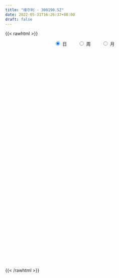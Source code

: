 ```yaml
---
title: "维尔利 - 300190.SZ"
date: 2022-05-31T16:26:37+08:00
draft: false
---
```

{{< rawhtml >}}
    <div style="text-align: center">
        <label style="padding: 1rem;"><input style="margin-right: .5rem" type="radio" name="period" value="D" checked onclick="period_change(this)">日</label>
        <label style="padding: 1rem;"><input style="margin-right: .5rem" type="radio" name="period" value="W" onclick="period_change(this)">周</label>
        <label style="padding: 1rem;"><input style="margin-right: .5rem" type="radio" name="period" value="M" onclick="period_change(this)">月</label>
    </div>
    <div id="chart" style="height: 700px;"></div> 
    <script type="text/javascript">
        const D_v = [126176.9,99986.22,99525.71,115006.6,110168.37,98571.81,106488.0,83808.56,72631.15,74456.12,73145.89,104477.8,76939.3,57535.2,135687.57,89203.37,123540.2,79297.71,69036.21,55350.0,53730.24,52316.14,128577.4,130022.1,109659.0,85345.25,56772.49,81451.55,54186.0,49624.0,46951.93,29779.85,42364.4,38073.0,322370.14,221280.9,135151.44,191296.87,220981.33,121534.0,117772.95,99570.93,86826.8,89003.55,92158.6,110261.6,81399.06,59446.68,118866.92,81595.2,95786.54,111735.29,132058.07,110412.44,87916.6,69976.88,53122.6,77148.45,82439.11,71831.48,59110.4,82824.24,95605.32,66470.2,58222.0,65625.4,128711.84,85237.35,117759.42,162113.2,77464.44,80490.2,340354.37,208474.51,128300.58,221628.75,169857.1,157243.54,126387.6,146684.84,177467.76,236125.53,166480.0,83334.92,103865.6,71797.23,128843.2,324271.39,193915.16,146375.22,215274.48,162664.97,123809.08,124974.84,162104.0,145942.38,57460.64,44503.6,55277.6,26152.86,42752.02,30802.6,33536.6,40672.97,25560.04,33944.8,49389.8,144645.51,45704.76,35454.11,60572.91,57498.19,37980.11,42147.0,109883.59,71493.39,44831.0,75261.68,65117.0,247689.3,96978.96,70456.07,71780.59,79236.77,68889.68,40673.93,50263.7,54737.99,116483.5,64569.6,52577.27,80641.96,60161.01,50701.8,76055.71,52902.05,49007.8,42192.11,33477.6,43703.8,56453.6,65299.93,105051.08,119088.79,79118.8,68881.4,60308.65,57832.33,74681.03,42888.75,41076.8,63453.62,50290.04,52531.07,96094.4,75340.31,83160.56,74193.0,56711.8,77278.4,54181.0,53043.12,76116.8,44331.18,47643.6,40845.6,57098.8,42047.6,32097.6,85544.04,33926.87,30654.8,34989.4,33951.38,47355.6,43746.2,44024.28,44184.0,30478.34,34200.38,30123.11,129269.18,85440.0,58102.94,50202.51,43216.69,71545.09,38991.31,44009.4,34404.0,30503.25,35051.0,50662.0,49875.84,58232.24,71319.33,43892.6,42541.2,40129.0,75676.46,42935.96,50661.07,40184.8,55356.2,32276.07,29237.89,24891.8,25470.77,25790.72,24911.77,27851.4,41359.0,29795.89,41168.0,30125.0,25493.53,35301.6,28718.6,26371.16,21044.0,31099.95,27502.04,27308.0,29795.8,37840.0,28033.2,43930.05,47378.82,42474.4,42257.96,44944.91,37688.35,30409.44,45577.8,38583.78,42853.6,35215.75,28090.6,22068.07,164038.26,101907.76,121560.41,91195.8,95608.8,87602.0,59771.6,54701.6,49444.8,60977.8,48343.39]
const D_histogram = [0.0,-0.0025590883,-0.0008322078,-0.0060802438,-0.0071147571,-0.004161516,-0.0090649827,-0.0109570533,-0.0063702437,-0.0056066464,-0.003437555,-0.0004933996,-0.0035984283,-0.009047643,-0.0016199837,-0.0018232665,0.0027779857,-0.0007059124,-0.0071586556,-0.0132031039,-0.0167301584,-0.0178181573,-0.0070689312,-0.0022112753,0.0038094653,0.0044913154,0.0030572253,-0.0072930055,-0.0118234992,-0.0207381466,-0.0293334032,-0.030829271,-0.0251739909,-0.017828299,0.0023578275,0.0218704059,0.0284009092,0.0410654908,0.0434155896,0.0365259149,0.0311427903,0.0167043276,0.0030525596,-0.0030156661,-0.0052820481,-0.0158836645,-0.0279268048,-0.0414548456,-0.0646825965,-0.0734795769,-0.0706884729,-0.0567903232,-0.0358914432,-0.0218292172,-0.0197594284,-0.0176116133,-0.0103819313,-0.0009605396,0.008704701,0.0160817438,0.0196866884,0.0264370974,0.0194286603,0.0219885028,0.0163213641,0.0089484774,0.0200178634,0.0273425457,0.0388937723,0.0275110448,0.0195185266,0.0114727136,0.0331452482,0.0377714739,0.0454246862,0.0595758423,0.0622441084,0.0619006163,0.0589081581,0.0581070453,0.0451872737,0.0539639952,0.0412950347,0.0317087602,0.0123595551,0.0038316976,0.0069919988,0.0281456098,0.0230279537,0.0003834137,0.0075065043,-0.0079464488,-0.0156616187,-0.0155340516,-0.0334364499,-0.0584341162,-0.0730336475,-0.0795458626,-0.0868481887,-0.0832159938,-0.0740073456,-0.0667229527,-0.0608744304,-0.0580082579,-0.0480949286,-0.0431091059,-0.0432893895,-0.0740411677,-0.0851595078,-0.0831950516,-0.0863456233,-0.0814912353,-0.069135527,-0.058311859,-0.033566695,-0.0128036635,0.0037660175,0.0193829007,0.0348161015,0.0728583226,0.0858968996,0.0919570464,0.0899250934,0.0852754365,0.0752053764,0.0640089234,0.0538238697,0.0459603366,0.0430502375,0.0305357539,0.0272659237,0.0337287882,0.0299218326,0.0261910881,0.0111568087,-0.0006269647,-0.0040106402,-0.0038573082,-0.0040390012,-0.0012210679,-0.0004970245,0.0046213764,0.0154061106,0.0259510421,0.0242465603,0.0295765349,0.031310634,0.0280759338,0.0186415809,0.0127934253,0.010746793,0.0086129691,0.0097076063,0.0101935655,0.0172692521,0.0184923234,0.022322592,0.0154099785,0.0116638324,0.0036903952,0.0017732398,-0.0032714397,-0.0144717204,-0.0180610887,-0.0249470553,-0.0245469599,-0.0323086607,-0.0396000852,-0.0467624411,-0.0674017416,-0.0741927326,-0.0787987191,-0.0682124262,-0.0542469776,-0.0330284021,-0.0159588611,-0.0023482946,0.0071097641,0.0134530999,0.0136519373,0.0188924562,0.0314424635,0.0427389475,0.0480929199,0.0442265504,0.0417028726,0.0260181278,0.0181634403,0.0085668955,0.0047438958,0.0040910612,0.007364653,0.0014236806,-0.0036028449,-0.0167189754,-0.0303507787,-0.035225722,-0.0368289027,-0.0470624269,-0.0729105629,-0.0763919767,-0.072517691,-0.0596035729,-0.0409264172,-0.0290955584,-0.019556998,-0.0157397182,-0.0105672474,-0.0067069636,-0.0051325623,0.0013200238,0.008574368,0.012740528,0.0223817584,0.0202201723,0.0183861573,0.0104299275,0.0124314281,0.0084156295,0.0072014046,0.0020468002,-0.0040356566,-0.0065425629,-0.0047475256,-0.013741101,-0.0187831668,-0.040186678,-0.0585062691,-0.0572066354,-0.0639694476,-0.0523109685,-0.0366182534,-0.0287087846,-0.0132633654,0.0016587607,0.0090851072,0.0209758857,0.0298883281,0.0325696206,0.0477231514,0.049369243,0.0461793801,0.0406585769,0.0434461755,0.0269454541,0.0227713039,0.0201083587,0.0165718427,0.0196553519,0.0234908402]
const D_fast = [0.0,-0.0031988604,-0.0016800318,-0.0084481287,-0.0112613314,-0.0093484693,-0.0165181817,-0.0211495155,-0.0181552669,-0.0187933312,-0.0174836286,-0.014662823,-0.0186674588,-0.0263785842,-0.0193559209,-0.0200150202,-0.0147192717,-0.0183796479,-0.0266220549,-0.0359672792,-0.0436768734,-0.0492194116,-0.0402374183,-0.0359325812,-0.0289594742,-0.0271547953,-0.0278245791,-0.0399980613,-0.0474844297,-0.0615836138,-0.0775122212,-0.0867154067,-0.0873536244,-0.0844650072,-0.0636894238,-0.038709244,-0.0250785134,-0.0021475591,0.0110564371,0.0132982411,0.0157008142,0.0054384333,-0.0074501948,-0.0142723371,-0.017859231,-0.0324317636,-0.0514566051,-0.0753483573,-0.1147467573,-0.1419136319,-0.1567946461,-0.1570940773,-0.145168058,-0.1365631363,-0.1394332046,-0.1416882929,-0.1370540937,-0.1278728369,-0.116031421,-0.1046339422,-0.0961073256,-0.0827476422,-0.0848989143,-0.0768419461,-0.0784287437,-0.0835645111,-0.0674906593,-0.0533303405,-0.0320556709,-0.0365606372,-0.0396735238,-0.0448511583,-0.0148923117,-0.0008232175,0.0181861664,0.047231283,0.0654605762,0.0805922381,0.0923268196,0.106052468,0.1044295149,0.1266972352,0.1243520334,0.1226929489,0.1064336326,0.0988636995,0.1037720004,0.1319620139,0.1326013462,0.1100526597,0.1190523763,0.101612811,0.0899822364,0.0862262906,0.0599647799,0.0203585846,-0.0124993586,-0.0388980394,-0.0679124127,-0.0850842162,-0.0943774045,-0.1037737497,-0.1131438349,-0.124779727,-0.1268901299,-0.1326815836,-0.1436842145,-0.1929462847,-0.2253545017,-0.2441888085,-0.268925786,-0.2844442068,-0.2893723802,-0.293126677,-0.2767731867,-0.2592110711,-0.2416998857,-0.2212372774,-0.1971000512,-0.1408432494,-0.1063304475,-0.0772810392,-0.0568317188,-0.0401625166,-0.0314312326,-0.0266254548,-0.0233545411,-0.0197279899,-0.0118755298,-0.0167560749,-0.0132094242,0.0016856375,0.00535914,0.0081761675,-0.0040689097,-0.0160094243,-0.0203957599,-0.0212067549,-0.0223981982,-0.0198855319,-0.0192857446,-0.0130119996,0.0016242622,0.0186569543,0.0230141125,0.0357382209,0.0452999785,0.0490842618,0.0443103041,0.0416605047,0.0423005707,0.0423199891,0.0458415279,0.0488758784,0.0602688781,0.0661150303,0.0755259468,0.0724658279,0.0716356399,0.0645848015,0.063110956,0.0572484166,0.0424302058,0.0343255653,0.0212028349,0.0154661904,-0.0003726757,-0.0175641215,-0.0364170876,-0.0739068235,-0.0992459976,-0.123551664,-0.1300184776,-0.1296147734,-0.1166532984,-0.1035734726,-0.0905499799,-0.0793144801,-0.0696078693,-0.0659960476,-0.0560324146,-0.0356217915,-0.0136405706,0.0037366317,0.0109268999,0.0188289402,0.0096487274,0.0063349,-0.0011199209,-0.0037569467,-0.003387016,0.001727739,-0.0038573132,-0.00978455,-0.0270804244,-0.0482999222,-0.0619812961,-0.0727917025,-0.0947908334,-0.1388666102,-0.1614460181,-0.1757011551,-0.1776879303,-0.1692423788,-0.1646854097,-0.1600360987,-0.1601537485,-0.1576230896,-0.1554395466,-0.155148286,-0.1483656939,-0.1389677577,-0.1316164657,-0.1163797957,-0.1134863387,-0.1107238144,-0.1160725624,-0.1109632047,-0.1128750959,-0.1122889697,-0.116931874,-0.1240232449,-0.128165792,-0.1275576361,-0.1399864867,-0.1497243443,-0.181174525,-0.2141206834,-0.2271227085,-0.2498778826,-0.2512971456,-0.2447589939,-0.2440267213,-0.2318971433,-0.2165603271,-0.2068627038,-0.1897279538,-0.1733434295,-0.1625197317,-0.1354354132,-0.1214470108,-0.1130920287,-0.1084481877,-0.0947990452,-0.1045634031,-0.1030447273,-0.1006805828,-0.1000741381,-0.092076791,-0.0823685926]
const D_slow = [0.0,-0.0006397721,-0.000847824,-0.002367885,-0.0041465742,-0.0051869533,-0.0074531989,-0.0101924623,-0.0117850232,-0.0131866848,-0.0140460736,-0.0141694234,-0.0150690305,-0.0173309413,-0.0177359372,-0.0181917538,-0.0174972574,-0.0176737355,-0.0194633994,-0.0227641753,-0.0269467149,-0.0314012543,-0.0331684871,-0.0337213059,-0.0327689396,-0.0316461107,-0.0308818044,-0.0327050558,-0.0356609306,-0.0408454672,-0.048178818,-0.0558861357,-0.0621796335,-0.0666367082,-0.0660472513,-0.0605796499,-0.0534794226,-0.0432130499,-0.0323591525,-0.0232276738,-0.0154419762,-0.0112658943,-0.0105027544,-0.0112566709,-0.0125771829,-0.0165480991,-0.0235298003,-0.0338935117,-0.0500641608,-0.068434055,-0.0861061733,-0.1003037541,-0.1092766149,-0.1147339191,-0.1196737762,-0.1240766796,-0.1266721624,-0.1269122973,-0.124736122,-0.1207156861,-0.115794014,-0.1091847396,-0.1043275746,-0.0988304489,-0.0947501078,-0.0925129885,-0.0875085227,-0.0806728862,-0.0709494432,-0.064071682,-0.0591920503,-0.0563238719,-0.0480375599,-0.0385946914,-0.0272385198,-0.0123445593,0.0032164678,0.0186916219,0.0334186614,0.0479454227,0.0592422412,0.07273324,0.0830569987,0.0909841887,0.0940740775,0.0950320019,0.0967800016,0.1038164041,0.1095733925,0.1096692459,0.111545872,0.1095592598,0.1056438551,0.1017603422,0.0934012298,0.0787927007,0.0605342889,0.0406478232,0.018935776,-0.0018682224,-0.0203700588,-0.037050797,-0.0522694046,-0.0667714691,-0.0787952012,-0.0895724777,-0.1003948251,-0.118905117,-0.1401949939,-0.1609937568,-0.1825801627,-0.2029529715,-0.2202368532,-0.234814818,-0.2432064917,-0.2464074076,-0.2454659032,-0.2406201781,-0.2319161527,-0.2137015721,-0.1922273471,-0.1692380856,-0.1467568122,-0.1254379531,-0.106636609,-0.0906343782,-0.0771784107,-0.0656883266,-0.0549257672,-0.0472918287,-0.0404753478,-0.0320431508,-0.0245626926,-0.0180149206,-0.0152257184,-0.0153824596,-0.0163851196,-0.0173494467,-0.018359197,-0.018664464,-0.0187887201,-0.017633376,-0.0137818484,-0.0072940878,-0.0012324478,0.006161686,0.0139893445,0.0210083279,0.0256687232,0.0288670795,0.0315537777,0.03370702,0.0361339216,0.0386823129,0.042999626,0.0476227068,0.0532033548,0.0570558495,0.0599718075,0.0608944063,0.0613377163,0.0605198563,0.0569019262,0.0523866541,0.0461498902,0.0400131503,0.0319359851,0.0220359638,0.0103453535,-0.0065050819,-0.0250532651,-0.0447529448,-0.0618060514,-0.0753677958,-0.0836248963,-0.0876146116,-0.0882016852,-0.0864242442,-0.0830609692,-0.0796479849,-0.0749248708,-0.067064255,-0.0563795181,-0.0443562881,-0.0332996505,-0.0228739324,-0.0163694004,-0.0118285403,-0.0096868165,-0.0085008425,-0.0074780772,-0.005636914,-0.0052809938,-0.006181705,-0.0103614489,-0.0179491436,-0.0267555741,-0.0359627998,-0.0477284065,-0.0659560472,-0.0850540414,-0.1031834641,-0.1180843574,-0.1283159617,-0.1355898513,-0.1404791007,-0.1444140303,-0.1470558422,-0.1487325831,-0.1500157236,-0.1496857177,-0.1475421257,-0.1443569937,-0.1387615541,-0.133706511,-0.1291099717,-0.1265024898,-0.1233946328,-0.1212907254,-0.1194903743,-0.1189786742,-0.1199875884,-0.1216232291,-0.1228101105,-0.1262453857,-0.1309411774,-0.140987847,-0.1556144142,-0.1699160731,-0.185908435,-0.1989861771,-0.2081407405,-0.2153179366,-0.218633778,-0.2182190878,-0.215947811,-0.2107038396,-0.2032317575,-0.1950893524,-0.1831585645,-0.1708162538,-0.1592714088,-0.1491067645,-0.1382452207,-0.1315088572,-0.1258160312,-0.1207889415,-0.1166459808,-0.1117321429,-0.1058594328]
const D_data = [['2021-05-20', 6.8296, 6.8001, 6.7606, 6.9183],['2021-05-21', 6.82, 6.76, 6.69, 6.83],['2021-05-24', 6.77, 6.81, 6.76, 6.92],['2021-05-25', 6.78, 6.71, 6.62, 6.79],['2021-05-26', 6.72, 6.74, 6.66, 6.81],['2021-05-27', 6.75, 6.79, 6.7, 6.81],['2021-05-28', 6.81, 6.68, 6.65, 6.85],['2021-05-31', 6.66, 6.69, 6.53, 6.69],['2021-06-01', 6.68, 6.77, 6.62, 6.78],['2021-06-02', 6.77, 6.73, 6.7, 6.81],['2021-06-03', 6.76, 6.75, 6.67, 6.79],['2021-06-04', 6.75, 6.77, 6.71, 6.93],['2021-06-07', 6.78, 6.69, 6.65, 6.78],['2021-06-08', 6.67, 6.63, 6.62, 6.71],['2021-06-09', 6.7, 6.79, 6.69, 6.95],['2021-06-10', 6.73, 6.71, 6.62, 6.74],['2021-06-11', 6.71, 6.78, 6.68, 6.89],['2021-06-15', 6.75, 6.68, 6.65, 6.8],['2021-06-16', 6.67, 6.61, 6.57, 6.68],['2021-06-17', 6.61, 6.57, 6.55, 6.64],['2021-06-18', 6.62, 6.56, 6.51, 6.62],['2021-06-21', 6.56, 6.56, 6.51, 6.6],['2021-06-22', 6.56, 6.72, 6.52, 6.73],['2021-06-23', 6.71, 6.68, 6.65, 6.8],['2021-06-24', 6.65, 6.72, 6.59, 6.72],['2021-06-25', 6.72, 6.67, 6.61, 6.72],['2021-06-28', 6.66, 6.64, 6.63, 6.7],['2021-06-29', 6.64, 6.49, 6.48, 6.66],['2021-06-30', 6.5, 6.51, 6.44, 6.51],['2021-07-01', 6.48, 6.4, 6.4, 6.51],['2021-07-02', 6.43, 6.33, 6.32, 6.43],['2021-07-05', 6.32, 6.36, 6.31, 6.37],['2021-07-06', 6.37, 6.43, 6.35, 6.47],['2021-07-07', 6.45, 6.46, 6.39, 6.46],['2021-07-08', 6.72, 6.68, 6.68, 7.22],['2021-07-09', 6.52, 6.78, 6.52, 6.83],['2021-07-12', 6.79, 6.7, 6.67, 6.79],['2021-07-13', 6.68, 6.85, 6.64, 6.89],['2021-07-14', 6.89, 6.79, 6.78, 7.1],['2021-07-15', 6.8, 6.69, 6.63, 6.89],['2021-07-16', 6.73, 6.7, 6.65, 6.82],['2021-07-19', 6.7, 6.55, 6.53, 6.72],['2021-07-20', 6.5, 6.49, 6.42, 6.52],['2021-07-21', 6.51, 6.53, 6.49, 6.59],['2021-07-22', 6.54, 6.55, 6.48, 6.6],['2021-07-23', 6.56, 6.4, 6.38, 6.56],['2021-07-26', 6.36, 6.3, 6.24, 6.4],['2021-07-27', 6.28, 6.18, 6.18, 6.33],['2021-07-28', 6.18, 5.91, 5.89, 6.2],['2021-07-29', 5.92, 5.94, 5.92, 5.98],['2021-07-30', 5.96, 6.0, 5.96, 6.09],['2021-08-02', 5.99, 6.12, 5.94, 6.13],['2021-08-03', 6.07, 6.25, 6.04, 6.27],['2021-08-04', 6.23, 6.22, 6.13, 6.23],['2021-08-05', 6.18, 6.08, 6.05, 6.2],['2021-08-06', 6.05, 6.06, 5.99, 6.07],['2021-08-09', 6.05, 6.12, 6.03, 6.14],['2021-08-10', 6.14, 6.17, 6.09, 6.19],['2021-08-11', 6.16, 6.21, 6.13, 6.25],['2021-08-12', 6.21, 6.22, 6.14, 6.23],['2021-08-13', 6.2, 6.2, 6.15, 6.24],['2021-08-16', 6.18, 6.27, 6.14, 6.31],['2021-08-17', 6.27, 6.1, 6.08, 6.28],['2021-08-18', 6.07, 6.21, 6.07, 6.26],['2021-08-19', 6.21, 6.1, 6.09, 6.21],['2021-08-20', 6.15, 6.04, 5.96, 6.15],['2021-08-23', 6.04, 6.28, 6.0, 6.29],['2021-08-24', 6.29, 6.29, 6.24, 6.34],['2021-08-25', 6.3, 6.41, 6.24, 6.44],['2021-08-26', 6.25, 6.14, 6.12, 6.29],['2021-08-27', 6.13, 6.14, 6.09, 6.2],['2021-08-30', 6.16, 6.1, 6.08, 6.19],['2021-08-31', 6.18, 6.52, 6.18, 6.54],['2021-09-01', 6.47, 6.4, 6.37, 6.59],['2021-09-02', 6.4, 6.5, 6.34, 6.53],['2021-09-03', 6.52, 6.68, 6.49, 6.75],['2021-09-06', 6.8, 6.63, 6.58, 6.83],['2021-09-07', 6.64, 6.65, 6.57, 6.74],['2021-09-08', 6.63, 6.66, 6.61, 6.7],['2021-09-09', 6.66, 6.73, 6.61, 6.78],['2021-09-10', 6.83, 6.59, 6.56, 6.87],['2021-09-13', 6.66, 6.9, 6.65, 7.03],['2021-09-14', 6.84, 6.67, 6.66, 6.94],['2021-09-15', 6.67, 6.69, 6.61, 6.74],['2021-09-16', 6.76, 6.52, 6.51, 6.79],['2021-09-17', 6.5, 6.6, 6.5, 6.65],['2021-09-22', 6.51, 6.75, 6.5, 6.77],['2021-09-23', 6.73, 7.07, 6.71, 7.17],['2021-09-24', 7.04, 6.82, 6.78, 7.04],['2021-09-27', 6.88, 6.55, 6.48, 6.88],['2021-09-28', 6.55, 6.9, 6.55, 6.95],['2021-09-29', 6.75, 6.61, 6.6, 6.86],['2021-09-30', 6.65, 6.65, 6.5, 6.72],['2021-10-08', 6.73, 6.73, 6.67, 6.91],['2021-10-11', 6.7, 6.45, 6.41, 6.76],['2021-10-12', 6.44, 6.22, 6.14, 6.45],['2021-10-13', 6.2, 6.2, 6.12, 6.23],['2021-10-14', 6.2, 6.19, 6.14, 6.23],['2021-10-15', 6.2, 6.08, 6.08, 6.2],['2021-10-18', 6.08, 6.14, 6.06, 6.16],['2021-10-19', 6.15, 6.18, 6.12, 6.2],['2021-10-20', 6.18, 6.14, 6.13, 6.2],['2021-10-21', 6.14, 6.1, 6.09, 6.17],['2021-10-22', 6.1, 6.03, 6.01, 6.15],['2021-10-25', 6.05, 6.1, 6.05, 6.15],['2021-10-26', 6.1, 6.03, 6.01, 6.1],['2021-10-27', 6.05, 5.93, 5.9, 6.05],['2021-10-28', 5.78, 5.4, 5.37, 5.78],['2021-10-29', 5.4, 5.45, 5.39, 5.49],['2021-11-01', 5.46, 5.5, 5.41, 5.52],['2021-11-02', 5.53, 5.34, 5.28, 5.53],['2021-11-03', 5.34, 5.35, 5.3, 5.39],['2021-11-04', 5.36, 5.4, 5.32, 5.41],['2021-11-05', 5.39, 5.36, 5.34, 5.44],['2021-11-08', 5.44, 5.56, 5.43, 5.65],['2021-11-09', 5.59, 5.58, 5.43, 5.63],['2021-11-10', 5.51, 5.59, 5.49, 5.6],['2021-11-11', 5.61, 5.64, 5.58, 5.73],['2021-11-12', 5.7, 5.71, 5.63, 5.79],['2021-11-15', 5.71, 6.15, 5.67, 6.27],['2021-11-16', 6.17, 6.01, 5.99, 6.2],['2021-11-17', 6.0, 6.02, 5.92, 6.04],['2021-11-18', 6.05, 5.98, 5.94, 6.08],['2021-11-19', 6.01, 5.98, 5.84, 6.01],['2021-11-22', 5.99, 5.92, 5.91, 6.01],['2021-11-23', 5.92, 5.89, 5.88, 5.95],['2021-11-24', 5.9, 5.88, 5.82, 5.92],['2021-11-25', 5.88, 5.89, 5.85, 5.94],['2021-11-26', 5.92, 5.95, 5.85, 6.04],['2021-11-29', 5.83, 5.81, 5.81, 5.87],['2021-11-30', 5.83, 5.9, 5.82, 5.92],['2021-12-01', 5.9, 6.05, 5.87, 6.05],['2021-12-02', 6.03, 5.95, 5.92, 6.06],['2021-12-03', 5.92, 5.95, 5.92, 6.01],['2021-12-06', 5.97, 5.77, 5.77, 5.99],['2021-12-07', 5.82, 5.74, 5.66, 5.83],['2021-12-08', 5.74, 5.8, 5.73, 5.86],['2021-12-09', 5.84, 5.83, 5.79, 5.85],['2021-12-10', 5.81, 5.82, 5.79, 5.85],['2021-12-13', 5.83, 5.86, 5.8, 5.88],['2021-12-14', 5.83, 5.84, 5.75, 5.9],['2021-12-15', 5.86, 5.91, 5.84, 5.94],['2021-12-16', 5.92, 6.03, 5.92, 6.05],['2021-12-17', 6.0, 6.1, 5.95, 6.1],['2021-12-20', 6.1, 5.99, 5.98, 6.1],['2021-12-21', 6.06, 6.11, 6.03, 6.12],['2021-12-22', 6.15, 6.11, 6.07, 6.15],['2021-12-23', 6.12, 6.07, 6.02, 6.12],['2021-12-24', 6.07, 5.98, 5.95, 6.08],['2021-12-27', 5.92, 6.0, 5.92, 6.06],['2021-12-28', 6.02, 6.04, 5.97, 6.05],['2021-12-29', 6.04, 6.04, 5.97, 6.11],['2021-12-30', 6.03, 6.09, 6.0, 6.11],['2021-12-31', 6.1, 6.1, 6.07, 6.15],['2022-01-04', 6.11, 6.22, 6.1, 6.25],['2022-01-05', 6.22, 6.19, 6.09, 6.24],['2022-01-06', 6.17, 6.26, 6.14, 6.3],['2022-01-07', 6.25, 6.14, 6.11, 6.28],['2022-01-10', 6.13, 6.17, 6.12, 6.2],['2022-01-11', 6.18, 6.1, 6.08, 6.23],['2022-01-12', 6.15, 6.16, 6.11, 6.24],['2022-01-13', 6.14, 6.11, 6.1, 6.2],['2022-01-14', 6.11, 5.99, 5.99, 6.13],['2022-01-17', 5.97, 6.04, 5.95, 6.06],['2022-01-18', 6.06, 5.96, 5.94, 6.07],['2022-01-19', 5.92, 6.02, 5.92, 6.03],['2022-01-20', 6.04, 5.88, 5.87, 6.04],['2022-01-21', 5.88, 5.82, 5.81, 5.92],['2022-01-24', 5.83, 5.75, 5.74, 5.87],['2022-01-25', 5.75, 5.46, 5.45, 5.77],['2022-01-26', 5.49, 5.5, 5.44, 5.56],['2022-01-27', 5.54, 5.43, 5.41, 5.55],['2022-01-28', 5.43, 5.57, 5.43, 5.58],['2022-02-07', 5.64, 5.62, 5.55, 5.67],['2022-02-08', 5.61, 5.76, 5.6, 5.77],['2022-02-09', 5.77, 5.78, 5.71, 5.82],['2022-02-10', 5.85, 5.8, 5.76, 5.9],['2022-02-11', 5.8, 5.8, 5.74, 5.84],['2022-02-14', 5.78, 5.8, 5.74, 5.85],['2022-02-15', 5.81, 5.74, 5.7, 5.83],['2022-02-16', 5.76, 5.82, 5.74, 5.84],['2022-02-17', 5.9, 5.97, 5.86, 6.07],['2022-02-18', 5.86, 6.04, 5.83, 6.04],['2022-02-21', 6.04, 6.04, 5.95, 6.05],['2022-02-22', 5.98, 5.96, 5.93, 6.02],['2022-02-23', 6.0, 5.99, 5.93, 6.01],['2022-02-24', 5.97, 5.8, 5.73, 6.01],['2022-02-25', 5.86, 5.85, 5.81, 5.9],['2022-02-28', 5.89, 5.79, 5.66, 5.89],['2022-03-01', 5.85, 5.83, 5.78, 5.92],['2022-03-02', 5.84, 5.86, 5.79, 5.87],['2022-03-03', 5.87, 5.92, 5.85, 5.92],['2022-03-04', 5.89, 5.8, 5.79, 5.91],['2022-03-07', 5.81, 5.78, 5.72, 5.87],['2022-03-08', 5.75, 5.62, 5.57, 5.78],['2022-03-09', 5.65, 5.52, 5.33, 5.68],['2022-03-10', 5.64, 5.55, 5.54, 5.66],['2022-03-11', 5.5, 5.54, 5.37, 5.59],['2022-03-14', 5.53, 5.36, 5.36, 5.53],['2022-03-15', 5.33, 5.01, 5.01, 5.36],['2022-03-16', 5.08, 5.14, 4.94, 5.15],['2022-03-17', 5.2, 5.16, 5.14, 5.23],['2022-03-18', 5.15, 5.25, 5.12, 5.26],['2022-03-21', 5.27, 5.35, 5.21, 5.35],['2022-03-22', 5.32, 5.3, 5.25, 5.34],['2022-03-23', 5.3, 5.29, 5.25, 5.34],['2022-03-24', 5.26, 5.22, 5.21, 5.27],['2022-03-25', 5.22, 5.23, 5.21, 5.3],['2022-03-28', 5.23, 5.21, 5.14, 5.24],['2022-03-29', 5.24, 5.17, 5.13, 5.26],['2022-03-30', 5.2, 5.23, 5.16, 5.23],['2022-03-31', 5.23, 5.26, 5.16, 5.34],['2022-04-01', 5.27, 5.24, 5.17, 5.27],['2022-04-06', 5.23, 5.34, 5.21, 5.34],['2022-04-07', 5.31, 5.21, 5.21, 5.33],['2022-04-08', 5.2, 5.2, 5.14, 5.26],['2022-04-11', 5.2, 5.09, 5.06, 5.25],['2022-04-12', 5.09, 5.19, 5.06, 5.19],['2022-04-13', 5.16, 5.1, 5.09, 5.16],['2022-04-14', 5.1, 5.11, 5.1, 5.16],['2022-04-15', 5.08, 5.03, 5.03, 5.12],['2022-04-18', 5.03, 4.97, 4.87, 5.03],['2022-04-19', 4.97, 4.97, 4.94, 5.01],['2022-04-20', 5.0, 5.0, 4.93, 5.05],['2022-04-21', 4.97, 4.82, 4.81, 4.98],['2022-04-22', 4.79, 4.8, 4.72, 4.86],['2022-04-25', 4.78, 4.48, 4.45, 4.82],['2022-04-26', 4.48, 4.35, 4.32, 4.58],['2022-04-27', 4.19, 4.48, 4.19, 4.49],['2022-04-28', 4.39, 4.29, 4.23, 4.47],['2022-04-29', 4.31, 4.46, 4.31, 4.49],['2022-05-05', 4.44, 4.52, 4.4, 4.54],['2022-05-06', 4.44, 4.43, 4.33, 4.45],['2022-05-09', 4.43, 4.54, 4.43, 4.56],['2022-05-10', 4.49, 4.58, 4.46, 4.59],['2022-05-11', 4.59, 4.52, 4.52, 4.66],['2022-05-12', 4.55, 4.61, 4.53, 4.62],['2022-05-13', 4.58, 4.62, 4.55, 4.65],['2022-05-16', 4.63, 4.57, 4.55, 4.66],['2022-05-17', 4.7, 4.78, 4.69, 5.08],['2022-05-18', 4.6, 4.67, 4.58, 4.73],['2022-05-19', 4.55, 4.62, 4.46, 4.63],['2022-05-20', 4.63, 4.58, 4.54, 4.64],['2022-05-23', 4.59, 4.69, 4.56, 4.71],['2022-05-24', 4.66, 4.42, 4.41, 4.68],['2022-05-25', 4.4, 4.52, 4.38, 4.52],['2022-05-26', 4.54, 4.52, 4.46, 4.57],['2022-05-27', 4.54, 4.49, 4.46, 4.56],['2022-05-30', 4.52, 4.57, 4.49, 4.58],['2022-05-31', 4.61, 4.6, 4.53, 4.62]]
const W_v = [100428.8,109374.84,97150.55,94711.37,122497.6,245009.59,156971.36,143805.83,132492.03,105283.63,74002.97,248756.03,264021.54,410598.09,218046.2,202210.81,177934.06,89475.14,66574.77,95475.01,94245.48,135160.22,210423.18,122992.86,115823.69,101356.53,127271.76,133752.54,107306.36,57282.32,38413.73,157820.23,143900.27,166771.78,189999.17,225634.43,227939.22,213514.58,224269.11,239690.63,223617.61,268315.64,134825.11,213872.29,144695.9,132061.08,200893.05,182771.17,173484.83,208058.59,367762.11,270915.43,283782.66,173564.62,202320.08,136259.66,95056.38,153381.47,137821.18,78425.96,138569.44,68723.35,234375.8,84820.8,105344.24,153762.61,117669.05,303213.41,175629.53,111173.01,155707.06,129440.96,97974.97,197233.99,56796.95,164883.19,91875.38,117379.83,100728.22,195626.49,253131.53,378664.73,662796.2,551154.1599999999,302453.14,235339.05,500177.69,548914.4600000001,382654.9,425438.22,125664.81,278844.24,248226.83,125001.63,116183.18,169733.06,459899.6800000001,1395079.8999999999,3467247.2400000002,3777373.9199999999,1814046.3499999999,1303313.72,922427.1,815965.9199999999,1287670.74,679819.0599999999,922848.3400000001,1028998.01,1049174.7,568364.6,509332.13,426474.9299999999,73905.6,307303.93,705364.27,523007.16,343179.5699999999,268322.15,258408.17,410075.85,426055.62,278054.44,298116.62,466054.71,299161.68,263004.77,654522.6,975374.83,370083.72,757875.28,860666.38,915756.05,967550.02,1307569.3200000001,656482.67,429401.39,268751.36,252935.67,469860.27,323127.04,225597.59,298838.91,247782.72,371454.42,233321.3,221086.39,893008.4399999999,651649.4,778824.52,260930.51,531861.24,879474.48,882462.0700000001,776056.48,473942.21,458225.13,667134.34,752048.3300000001,1319257.4199999999,1229996.0600000001,1208202.26,693733.14,433056.1800000001,132170.52,66970.3,359851.84,573831.6699999999,442831.56,442136.03,525451.58,565437.92,271496.06,538548.76,410606.72,312871.74,321428.39,201233.84,315455.08,282282.74,461675.27,347477.02,246633.95,141906.99,118083.78,329504.47,1222809.8300000001,1224664.9299999999,1172359.75,1225796.01,679141.5900000001,335830.07,568074.46,330396.85,304002.45,108870.53,739552.98,854296.11,529760.49,408519.52,482905.64,257414.16,505919.89,288985.97,653868.29,786736.59,477821.48,437094.4,512099.28,343652.04,368747.16,571286.25,979248.41,777640.84,661603.28,647029.75,648123.75,124974.84,465288.22,173917.05,299244.91,233652.32,366586.66,566141.6900000001,331048.8,308651.64,253635.27,389597.2,340822.21,250240.28,328788.27,317331.12,231966.78,217212.71,213261.46,309511.01,262058.54,194629.65,265861.21,249587.29,167232.73,149708.78,96786.53,142535.31,150479.04,220986.14,68097.79,190321.53,500770.3,347128.8,109321.19]
const W_histogram = [0.0,0.0040651852,-0.002422424,-0.0023003032,0.0151929109,0.0273635356,0.0365123939,0.0391328831,0.0286281174,0.0188507281,0.0110199091,0.0410748924,0.0355603171,0.037800605,0.0369057595,0.0278949344,-0.0308812248,-0.0770140426,-0.1004200508,-0.1257582963,-0.1398437266,-0.1380140963,-0.136169482,-0.1229145794,-0.1195279821,-0.1215616643,-0.1086315644,-0.1335501724,-0.1609123509,-0.15816385,-0.1407423344,-0.1021636075,-0.0595801261,-0.0372599666,-0.0449991056,-0.0015667524,0.0316520009,0.0678491625,0.0740262179,0.0988662302,0.1189621435,0.1252574977,0.128401161,0.1118109884,0.0678762191,0.044210075,0.0024916989,-0.036049772,-0.0409434878,-0.0551832286,-0.0380836179,-0.0243145731,-0.001601663,-0.0058681998,0.016288171,0.0119429232,0.0121197328,0.0033962106,0.0086251751,0.0056873989,0.0094696859,0.008622355,-0.0024856682,-0.0231319709,-0.0283084842,-0.0172945467,-0.0089811265,0.0206135021,0.0182396801,0.0131550533,0.017067623,0.0165283918,0.0039486562,0.0121822459,0.0145330088,0.0234998903,0.0256302919,0.0263816359,0.0323275022,0.0516099182,0.0750405865,0.1052113651,0.1488704425,0.18604531,0.2106184112,0.1990595797,0.2062515449,0.1954204955,0.1986488527,0.1423504537,0.0901570229,0.0504507901,-0.0016261048,-0.0377908342,-0.0607684977,-0.0956825764,-0.0633925703,0.0967484804,0.1459795471,0.2530965634,0.2382704417,0.204331767,0.1646985184,0.1052016991,0.0224769441,-0.0326646539,-0.0557590963,-0.0363375293,-0.0005076568,0.0182854171,0.006757703,-0.0362107792,-0.0816684359,-0.0882541347,-0.0606310275,-0.0612692964,-0.0782100815,-0.0838299408,-0.1190932388,-0.1615118564,-0.2002394721,-0.2043833836,-0.1861614558,-0.1488679316,-0.1359914881,-0.1021720562,-0.0517945687,0.0020860018,0.0056955949,0.0346790114,0.0370160549,0.0733266126,0.0525345992,0.0993110752,0.07220257,0.0298246022,-0.0100403938,-0.0331860676,-0.0346333936,-0.0533539559,-0.0817980808,-0.0916976285,-0.0886331969,-0.0879445018,-0.1059516996,-0.1022318395,-0.0143756466,0.0355718847,0.0835847219,0.0911993349,0.1150248947,0.1751713607,0.2086204116,0.178453878,0.1567566108,0.1273121727,0.142696539,0.1252945447,0.1885970566,0.176722325,0.1185794555,0.0901887653,0.0257544202,-0.0177025337,-0.0375114077,-0.0539590566,-0.0736007981,-0.1148006356,-0.1406835033,-0.1577965564,-0.1474026106,-0.1508006497,-0.113258382,-0.1297505971,-0.1380750886,-0.1619144236,-0.1668071212,-0.1774332332,-0.1837736589,-0.1923372933,-0.2133537631,-0.2185767221,-0.1917433387,-0.1413838705,-0.0930638566,-0.0055724386,0.0584947196,0.1031373517,0.1342805819,0.1179204266,0.0943856437,0.0560576797,0.0134789138,-0.0383696819,-0.069948684,-0.0480156543,-0.0489699984,-0.0503043035,-0.0408431578,-0.0301239248,-0.0337874712,-0.0251369783,-0.0378824138,-0.0128679699,0.0007083035,-0.0076378381,-0.0356513642,-0.0450861286,-0.0371733257,-0.0378627794,-0.0272289292,0.018086537,0.0425179054,0.0588636527,0.0825521654,0.0845241484,0.0885430249,0.0468454765,0.0168634409,-0.0380656273,-0.0743941253,-0.0689104149,-0.0424554399,-0.0232914306,-0.0077342506,-0.0035319627,0.0195063,0.0275713588,0.0410821183,0.0520988336,0.048730716,0.0351356057,0.0106575984,0.0112497674,0.028136931,0.0268465033,0.0231036441,0.004565488,-0.0241992083,-0.040579885,-0.0463327762,-0.0482080827,-0.055741108,-0.0701274026,-0.0949151489,-0.1049231024,-0.0908637076,-0.0769273477,-0.066814221,-0.0467117536]
const W_fast = [0.0,0.0050814815,-0.0020117337,-0.0024646887,0.0188267532,0.0378382617,0.0561152185,0.0685189285,0.0651711922,0.0601064849,0.0550306432,0.0953543496,0.0987298535,0.1104202927,0.118751887,0.1167147955,0.0502183302,-0.0151679983,-0.0636790192,-0.1204568388,-0.1695032007,-0.2021770945,-0.2343748506,-0.2518485929,-0.2783439911,-0.3107680895,-0.3249958806,-0.3833020318,-0.450892298,-0.4876847595,-0.5054488276,-0.4924110026,-0.4647225527,-0.4517173848,-0.4707063002,-0.4276656351,-0.3865338816,-0.3333744294,-0.3086908195,-0.2591342497,-0.2092978004,-0.1716880718,-0.1364441184,-0.1250815438,-0.1520472584,-0.1646608837,-0.205756335,-0.2533102489,-0.2684398367,-0.2964753846,-0.2888966784,-0.2812062769,-0.2588937826,-0.2646273693,-0.2383989558,-0.2397584728,-0.23655173,-0.2444261996,-0.2370409412,-0.2385568677,-0.2324071592,-0.2310989014,-0.2428283416,-0.269257637,-0.2815112715,-0.2748209706,-0.268752832,-0.234004828,-0.2318187299,-0.2336145934,-0.2254351179,-0.2218422512,-0.2334348228,-0.2221556715,-0.2161716564,-0.2013298024,-0.1927918278,-0.1854450748,-0.171417333,-0.1392324374,-0.0970416225,-0.0405680027,0.0403086853,0.1239948804,0.2012225844,0.2394286478,0.2981834993,0.3362075738,0.3890981441,0.3683873585,0.3387331834,0.3116396481,0.2591562271,0.2135437892,0.1753740012,0.1165392784,0.132981142,0.3173093127,0.4030352662,0.5734264234,0.6181679121,0.6353121791,0.6368535601,0.6036571656,0.5265516466,0.4632438851,0.4262096687,0.4365468533,0.4722498116,0.4956142398,0.4857759514,0.4337547745,0.3678800088,0.3392307764,0.3516961267,0.3357405336,0.2992472281,0.2726698836,0.207633276,0.1248366942,0.0360492106,-0.0191905468,-0.047508983,-0.0474324417,-0.0685538702,-0.0602774524,-0.022848607,0.0315534639,0.0365869558,0.0742401251,0.0858311823,0.1404733931,0.1328150296,0.2044192744,0.1953614117,0.1604395944,0.1180645,0.0866223092,0.0765166349,0.0444575836,-0.0044360615,-0.0372600163,-0.0563538839,-0.0776513142,-0.122146437,-0.1439845367,-0.0597222555,-0.000881753,0.0680272646,0.0984417113,0.1510234948,0.254962801,0.3405669548,0.3550138907,0.3725057762,0.3748893813,0.4259478824,0.4398695242,0.5503213002,0.5826271499,0.5541291443,0.5482856454,0.4902899053,0.442407318,0.4132205921,0.3832831791,0.345241238,0.2753412416,0.2142874981,0.1577253058,0.1312685991,0.0901703975,0.0993980698,0.0504682054,0.0076249417,-0.0566929992,-0.1032874771,-0.1582718974,-0.2105557378,-0.2672036956,-0.3415586061,-0.4014257456,-0.4225281969,-0.4075146963,-0.3824606466,-0.2963623382,-0.2176715002,-0.1472445301,-0.0825311544,-0.0694112031,-0.069349575,-0.0936631191,-0.1328721566,-0.1943131728,-0.2433793459,-0.2334502298,-0.2466470734,-0.2605574544,-0.2613070981,-0.2581188464,-0.2702292605,-0.2678630123,-0.2900790513,-0.2682815997,-0.2545282505,-0.2647838516,-0.3017102187,-0.3224165153,-0.3237970438,-0.3339521924,-0.3301255745,-0.2802884741,-0.2452276293,-0.2141659689,-0.1698394147,-0.1467363947,-0.1205817619,-0.1505679412,-0.1763341166,-0.2407795917,-0.295706621,-0.3074505143,-0.2916093993,-0.2782682476,-0.2646446302,-0.2613253331,-0.2334104953,-0.2184525969,-0.1946713078,-0.1706298841,-0.1618153227,-0.1666265315,-0.1884401393,-0.1850355284,-0.161114132,-0.155692934,-0.1536598821,-0.1710566662,-0.2058711646,-0.2323968125,-0.2497328978,-0.263660225,-0.2851285272,-0.3170466726,-0.3655632061,-0.4018019352,-0.4104584672,-0.4157539443,-0.4223443728,-0.4139198439]
const W_slow = [0.0,0.0010162963,0.0004106903,-0.0001643855,0.0036338422,0.0104747261,0.0196028246,0.0293860454,0.0365430747,0.0412557568,0.0440107341,0.0542794572,0.0631695364,0.0726196877,0.0818461275,0.0888198611,0.081099555,0.0618460443,0.0367410316,0.0053014575,-0.0296594741,-0.0641629982,-0.0982053687,-0.1289340135,-0.158816009,-0.1892064251,-0.2163643162,-0.2497518593,-0.2899799471,-0.3295209095,-0.3647064932,-0.390247395,-0.4051424266,-0.4144574182,-0.4257071946,-0.4260988827,-0.4181858825,-0.4012235919,-0.3827170374,-0.3580004799,-0.328259944,-0.2969455695,-0.2648452793,-0.2368925322,-0.2199234774,-0.2088709587,-0.2082480339,-0.2172604769,-0.2274963489,-0.241292156,-0.2508130605,-0.2568917038,-0.2572921196,-0.2587591695,-0.2546871268,-0.251701396,-0.2486714628,-0.2478224101,-0.2456661164,-0.2442442666,-0.2418768451,-0.2397212564,-0.2403426735,-0.2461256662,-0.2532027872,-0.2575264239,-0.2597717055,-0.25461833,-0.25005841,-0.2467696467,-0.2425027409,-0.238370643,-0.2373834789,-0.2343379174,-0.2307046652,-0.2248296927,-0.2184221197,-0.2118267107,-0.2037448352,-0.1908423556,-0.172082209,-0.1457793677,-0.1085617571,-0.0620504296,-0.0093958268,0.0403690681,0.0919319543,0.1407870782,0.1904492914,0.2260369048,0.2485761605,0.2611888581,0.2607823319,0.2513346233,0.2361424989,0.2122218548,0.1963737122,0.2205608323,0.2570557191,0.32032986,0.3798974704,0.4309804121,0.4721550417,0.4984554665,0.5040747025,0.495908539,0.481968765,0.4728843826,0.4727574684,0.4773288227,0.4790182485,0.4699655537,0.4495484447,0.427484911,0.4123271542,0.3970098301,0.3774573097,0.3564998245,0.3267265148,0.2863485507,0.2362886826,0.1851928367,0.1386524728,0.1014354899,0.0674376179,0.0418946038,0.0289459617,0.0294674621,0.0308913608,0.0395611137,0.0488151274,0.0671467806,0.0802804304,0.1051081992,0.1231588417,0.1306149922,0.1281048938,0.1198083769,0.1111500285,0.0978115395,0.0773620193,0.0544376122,0.032279313,0.0102931875,-0.0161947374,-0.0417526972,-0.0453466089,-0.0364536377,-0.0155574572,0.0072423765,0.0359986001,0.0797914403,0.1319465432,0.1765600127,0.2157491654,0.2475772086,0.2832513433,0.3145749795,0.3617242437,0.4059048249,0.4355496888,0.4580968801,0.4645354851,0.4601098517,0.4507319998,0.4372422356,0.4188420361,0.3901418772,0.3549710014,0.3155218623,0.2786712096,0.2409710472,0.2126564517,0.1802188024,0.1457000303,0.1052214244,0.0635196441,0.0191613358,-0.0267820789,-0.0748664023,-0.128204843,-0.1828490235,-0.2307848582,-0.2661308258,-0.28939679,-0.2907898996,-0.2761662197,-0.2503818818,-0.2168117363,-0.1873316297,-0.1637352188,-0.1497207988,-0.1463510704,-0.1559434909,-0.1734306619,-0.1854345755,-0.1976770751,-0.2102531509,-0.2204639404,-0.2279949216,-0.2364417894,-0.2427260339,-0.2521966374,-0.2554136299,-0.255236554,-0.2571460135,-0.2660588546,-0.2773303867,-0.2866237181,-0.296089413,-0.3028966453,-0.298375011,-0.2877455347,-0.2730296215,-0.2523915802,-0.2312605431,-0.2091247868,-0.1974134177,-0.1931975575,-0.2027139643,-0.2213124956,-0.2385400994,-0.2491539594,-0.254976817,-0.2569103797,-0.2577933703,-0.2529167953,-0.2460239557,-0.2357534261,-0.2227287177,-0.2105460387,-0.2017621373,-0.1990977377,-0.1962852958,-0.1892510631,-0.1825394372,-0.1767635262,-0.1756221542,-0.1816719563,-0.1918169275,-0.2034001216,-0.2154521423,-0.2293874193,-0.2469192699,-0.2706480572,-0.2968788328,-0.3195947597,-0.3388265966,-0.3555301518,-0.3672080902]
const W_data = [['2017-07-21', 7.5388, 7.2573, 7.1297, 7.5813],['2017-07-28', 7.2732, 7.321, 7.1563, 7.422],['2017-08-04', 7.321, 7.1829, 7.1457, 7.3688],['2017-08-11', 7.1882, 7.2466, 7.1882, 7.4166],['2017-08-18', 7.2466, 7.5176, 7.2466, 7.576],['2017-08-25', 7.4804, 7.5495, 7.3954, 7.9054],['2017-09-01', 7.5282, 7.5973, 7.491, 7.7088],['2017-09-08', 7.5973, 7.5813, 7.5495, 7.7726],['2017-09-15', 7.5813, 7.4273, 7.4007, 7.6398],['2017-09-22', 7.4379, 7.406, 7.3529, 7.5388],['2017-09-29', 7.4007, 7.4007, 7.3051, 7.422],['2017-10-13', 7.4645, 7.9639, 7.4379, 8.1764],['2017-10-20', 7.916, 7.6238, 7.507, 7.916],['2017-10-27', 7.6079, 7.7513, 7.5495, 8.2614],['2017-11-03', 7.7407, 7.7567, 7.5441, 7.8948],['2017-11-10', 7.7832, 7.6663, 7.6291, 7.9426],['2017-11-17', 7.6504, 6.8694, 6.8057, 7.7567],['2017-11-24', 6.9066, 6.71, 6.5985, 6.9279],['2017-12-01', 6.7047, 6.7419, 6.6569, 6.9013],['2017-12-08', 6.7525, 6.4975, 6.3116, 6.7579],['2017-12-15', 6.5082, 6.4231, 6.3753, 6.54],['2017-12-22', 6.4285, 6.471, 6.2, 6.5347],['2017-12-29', 6.4869, 6.3594, 6.2531, 6.8375],['2018-01-05', 6.3647, 6.4231, 6.3488, 6.5294],['2018-01-12', 6.4285, 6.2266, 6.2106, 6.4285],['2018-01-19', 6.2159, 6.0406, 5.8866, 6.2159],['2018-01-26', 6.0247, 6.1363, 5.9769, 6.2797],['2018-02-02', 6.1469, 5.4987, 5.4775, 6.1575],['2018-02-09', 5.435, 5.1693, 4.994, 5.4934],['2018-02-14', 5.2225, 5.3075, 5.2065, 5.3393],['2018-02-23', 5.3181, 5.3765, 5.3075, 5.419],['2018-03-02', 5.3978, 5.6422, 5.3712, 5.7112],['2018-03-09', 5.6422, 5.7909, 5.5731, 5.8228],['2018-03-16', 5.7909, 5.6156, 5.5678, 5.9184],['2018-03-23', 5.6369, 5.1853, 5.0896, 5.8175],['2018-03-30', 5.1428, 5.8441, 5.0418, 5.8812],['2018-04-04', 6.1628, 5.8759, 5.7962, 6.2372],['2018-04-13', 5.8441, 6.0831, 5.7537, 6.1522],['2018-04-20', 6.0513, 5.8228, 5.7112, 6.0938],['2018-04-27', 5.8387, 6.1575, 5.7484, 6.2213],['2018-05-04', 6.1841, 6.2585, 6.1097, 6.3488],['2018-05-11', 6.2797, 6.2106, 6.2, 6.4497],['2018-05-18', 6.1681, 6.2585, 6.1575, 6.3488],['2018-05-25', 6.4019, 6.0353, 6.0353, 6.4497],['2018-06-01', 6.0353, 5.5678, 5.504, 6.0725],['2018-06-08', 5.6634, 5.6528, 5.5837, 5.8653],['2018-06-15', 5.6431, 5.238, 5.238, 5.6528],['2018-06-22', 5.209, 5.0161, 4.746, 5.2187],['2018-06-29', 5.074, 5.2573, 4.8811, 5.3248],['2018-07-06', 5.1994, 5.0161, 4.9389, 5.3055],['2018-07-13', 5.0065, 5.3441, 4.8425, 5.6431],['2018-07-20', 5.2862, 5.3248, 5.2283, 5.5274],['2018-07-27', 5.3441, 5.4888, 5.2958, 5.6142],['2018-08-03', 5.4791, 5.1608, 5.0933, 5.5177],['2018-08-10', 5.1897, 5.5081, 5.1029, 5.6045],['2018-08-17', 5.4984, 5.1994, 5.1801, 5.537],['2018-08-24', 5.1608, 5.2187, 5.1126, 5.2862],['2018-08-31', 5.2187, 5.0547, 5.0547, 5.373],['2018-09-07', 5.0643, 5.1897, 4.9775, 5.2862],['2018-09-14', 5.1994, 5.0643, 5.0354, 5.2283],['2018-09-21', 5.0354, 5.1222, 4.8907, 5.1415],['2018-09-28', 5.0836, 5.045, 4.9775, 5.1126],['2018-10-12', 4.9775, 4.8521, 4.5627, 5.0065],['2018-10-19', 4.8714, 4.6013, 4.3409, 4.9196],['2018-10-26', 4.6206, 4.6688, 4.611, 4.8618],['2018-11-02', 4.6785, 4.8328, 4.4566, 4.8907],['2018-11-09', 4.8039, 4.8039, 4.7267, 4.9003],['2018-11-16', 4.8039, 5.1415, 4.7653, 5.1704],['2018-11-23', 5.1126, 4.7942, 4.7267, 5.1319],['2018-11-30', 4.7749, 4.7171, 4.6206, 4.8714],['2018-12-07', 4.7942, 4.8039, 4.7171, 4.8714],['2018-12-14', 4.746, 4.7364, 4.6592, 4.8618],['2018-12-21', 4.7074, 4.5241, 4.5145, 4.7653],['2018-12-28', 4.5145, 4.746, 4.4084, 4.8135],['2019-01-04', 4.7749, 4.6785, 4.5338, 4.7749],['2019-01-11', 4.7074, 4.7749, 4.6785, 4.91],['2019-01-18', 4.7653, 4.7074, 4.6399, 4.7942],['2019-01-25', 4.7074, 4.6881, 4.6688, 4.8135],['2019-02-01', 4.6881, 4.7653, 4.5048, 4.7749],['2019-02-15', 4.7653, 5.0065, 4.7556, 5.0547],['2019-02-22', 5.0161, 5.1994, 5.0161, 5.2766],['2019-03-01', 5.2573, 5.4791, 5.1994, 5.5467],['2019-03-08', 5.4791, 5.9325, 5.4695, 6.0868],['2019-03-15', 5.9325, 6.193, 5.8939, 6.3762],['2019-03-22', 6.2605, 6.3569, 6.0386, 6.5016],['2019-03-29', 6.2701, 6.1061, 5.9036, 6.3569],['2019-04-04', 6.3184, 6.5016, 6.2605, 6.7042],['2019-04-12', 6.5595, 6.4438, 6.3859, 6.8971],['2019-04-19', 6.5306, 6.7814, 6.5209, 6.9647],['2019-04-26', 6.7814, 6.0579, 6.0, 6.8103],['2019-04-30', 6.0097, 5.9422, 5.865, 6.0965],['2019-05-10', 5.7782, 5.9422, 5.4598, 5.9614],['2019-05-17', 5.9229, 5.5949, 5.5563, 6.0],['2019-05-24', 5.5949, 5.5756, 5.4695, 5.7782],['2019-05-31', 5.5563, 5.5756, 5.5177, 5.7203],['2019-06-06', 5.5949, 5.238, 5.1994, 5.701],['2019-06-14', 5.2669, 6.0386, 5.2187, 6.3473],['2019-06-21', 6.193, 8.2068, 6.0193, 8.2068],['2019-06-28', 9.0236, 7.5164, 7.3414, 9.0236],['2019-07-05', 7.7692, 8.868, 7.6331, 10.0056],['2019-07-12', 8.6541, 7.8373, 7.8275, 9.0916],['2019-07-19', 7.8178, 7.7011, 7.5747, 8.3234],['2019-07-26', 7.6428, 7.6428, 7.283, 7.7206],['2019-08-02', 7.5553, 7.3025, 7.0205, 7.6428],['2019-08-09', 7.283, 6.7482, 6.6802, 7.5358],['2019-08-16', 6.6704, 6.7871, 6.5635, 7.0108],['2019-08-23', 6.8163, 7.0108, 6.7774, 7.1469],['2019-08-30', 6.8649, 7.565, 6.8455, 7.74],['2019-09-06', 7.5164, 7.9734, 7.4969, 8.1387],['2019-09-12', 8.0123, 7.9831, 7.9345, 8.4499],['2019-09-20', 7.9637, 7.7011, 7.565, 8.0512],['2019-09-27', 7.7109, 7.215, 7.0983, 7.7109],['2019-09-30', 7.2247, 6.9621, 6.9621, 7.2247],['2019-10-11', 6.8746, 7.3025, 6.8746, 7.4094],['2019-10-18', 7.3608, 7.7886, 7.3219, 8.0998],['2019-10-25', 7.8664, 7.5164, 7.3705, 7.8664],['2019-11-01', 7.4969, 7.2636, 7.0983, 7.6622],['2019-11-08', 7.2636, 7.3316, 7.1663, 7.3997],['2019-11-15', 7.3025, 6.8163, 6.7968, 7.3025],['2019-11-22', 6.8941, 6.4468, 6.4079, 6.8941],['2019-11-29', 6.4662, 6.1648, 6.087, 6.5926],['2019-12-06', 6.1842, 6.3495, 6.0092, 6.3787],['2019-12-13', 6.3593, 6.5343, 6.2134, 6.5926],['2019-12-20', 6.6315, 6.8066, 6.5343, 7.0205],['2019-12-27', 6.719, 6.5343, 6.5051, 6.7579],['2020-01-03', 6.544, 6.8357, 6.476, 6.9427],['2020-01-10', 6.7677, 7.215, 6.7385, 7.3608],['2020-01-17', 7.2052, 7.5261, 6.9816, 7.7595],['2020-01-23', 7.4872, 7.0594, 7.0399, 7.7498],['2020-02-07', 6.3495, 7.4872, 6.1648, 7.4872],['2020-02-14', 7.5553, 7.2733, 7.1469, 7.8762],['2020-02-21', 7.283, 7.8567, 7.2441, 8.0026],['2020-02-28', 7.8664, 7.2441, 7.215, 7.9831],['2020-03-06', 7.3608, 8.2359, 7.3608, 8.7027],['2020-03-13', 8.0609, 7.4483, 7.1955, 8.0706],['2020-03-20', 7.5358, 7.1274, 6.7579, 7.5942],['2020-03-27', 6.9038, 6.9621, 6.7968, 7.1761],['2020-04-03', 6.8357, 7.001, 6.7482, 7.1566],['2020-04-10', 7.0983, 7.1955, 7.0594, 7.6136],['2020-04-17', 6.9816, 6.9038, 6.8163, 7.0594],['2020-04-24', 6.9038, 6.6121, 6.544, 6.9719],['2020-04-30', 6.651, 6.6802, 6.3107, 6.8163],['2020-05-08', 6.7093, 6.7579, 6.6704, 6.8649],['2020-05-15', 6.7871, 6.6704, 6.6704, 7.0496],['2020-05-22', 6.6607, 6.3107, 6.2523, 6.8066],['2020-05-29', 6.2912, 6.4565, 6.2037, 6.544],['2020-06-05', 6.476, 7.7067, 6.476, 7.7954],['2020-06-12', 7.618, 7.6082, 7.2633, 7.8151],['2020-06-19', 7.7856, 7.894, 7.7067, 8.3966],['2020-06-24', 7.8053, 7.6082, 7.5096, 7.9728],['2020-07-03', 7.5392, 7.9827, 7.352, 8.0221],['2020-07-10', 8.0615, 8.7908, 7.9137, 9.0372],['2020-07-17', 8.8302, 8.8795, 8.6331, 9.5989],['2020-07-24', 9.0372, 8.2685, 8.2586, 9.3427],['2020-07-31', 8.2882, 8.3966, 7.9433, 8.5543],['2020-08-07', 8.3966, 8.3079, 8.1502, 8.7514],['2020-08-14', 8.2192, 8.9781, 8.2192, 9.2441],['2020-08-21', 9.1062, 8.712, 8.6528, 9.5201],['2020-08-28', 8.7711, 10.0227, 8.6134, 10.2592],['2020-09-04', 9.727, 9.4215, 9.1752, 10.2494],['2020-09-11', 9.3624, 8.8302, 8.4853, 10.1015],['2020-09-18', 8.8795, 9.116, 8.7809, 9.6186],['2020-09-25', 9.3624, 8.5247, 8.2882, 9.4511],['2020-09-30', 8.6528, 8.5641, 8.4163, 8.6627],['2020-10-09', 8.6528, 8.7317, 8.6331, 8.8696],['2020-10-16', 8.7415, 8.7021, 8.574, 9.2146],['2020-10-23', 8.7218, 8.574, 8.2291, 8.7908],['2020-10-30', 8.5543, 8.1207, 8.1207, 8.7317],['2020-11-06', 8.2586, 8.0812, 8.0517, 8.436],['2020-11-13', 8.1305, 8.0024, 7.9433, 8.4262],['2020-11-20', 8.0024, 8.2488, 7.8841, 8.6725],['2020-11-27', 8.2488, 8.0122, 7.9137, 8.2586],['2020-12-04', 8.0517, 8.5444, 7.963, 8.6233],['2020-12-11', 8.5444, 7.8546, 7.756, 8.5543],['2020-12-18', 7.8349, 7.8053, 7.7067, 8.2192],['2020-12-25', 7.8151, 7.4209, 7.145, 7.8644],['2020-12-31', 7.3421, 7.4604, 7.145, 7.6082],['2021-01-08', 7.4899, 7.214, 6.938, 7.6279],['2021-01-15', 7.1746, 7.076, 6.7508, 7.3224],['2021-01-22', 7.0464, 6.8493, 6.7114, 7.1647],['2021-01-29', 6.869, 6.4354, 6.3763, 7.1351],['2021-02-05', 6.4354, 6.3664, 6.0806, 6.6227],['2021-02-10', 6.327, 6.6325, 6.3172, 6.6917],['2021-02-19', 6.6818, 6.9676, 6.6424, 6.9775],['2021-02-26', 6.9577, 7.076, 6.8789, 7.1844],['2021-03-05', 7.2435, 7.8546, 7.1647, 8.7514],['2021-03-12', 7.687, 7.9531, 7.076, 8.1404],['2021-03-19', 7.8447, 8.032, 7.7954, 8.5543],['2021-03-26', 7.9827, 8.1305, 7.8349, 8.6233],['2021-04-02', 8.1207, 7.6476, 7.5885, 8.2685],['2021-04-09', 7.6673, 7.5096, 7.4209, 7.8151],['2021-04-16', 7.4209, 7.1943, 7.0366, 7.5293],['2021-04-23', 7.214, 6.9282, 6.8888, 7.2534],['2021-04-30', 6.9282, 6.5241, 6.5044, 6.9479],['2021-05-07', 6.5241, 6.4847, 6.4748, 6.6424],['2021-05-14', 6.5044, 7.0563, 6.3664, 7.5491],['2021-05-21', 6.8001, 6.76, 6.5241, 6.9282],['2021-05-28', 6.77, 6.68, 6.62, 6.92],['2021-06-04', 6.66, 6.77, 6.53, 6.93],['2021-06-11', 6.78, 6.78, 6.62, 6.95],['2021-06-18', 6.75, 6.56, 6.51, 6.8],['2021-06-25', 6.56, 6.67, 6.51, 6.8],['2021-07-02', 6.66, 6.33, 6.32, 6.7],['2021-07-09', 6.32, 6.78, 6.31, 7.22],['2021-07-16', 6.79, 6.7, 6.63, 7.1],['2021-07-23', 6.7, 6.4, 6.38, 6.72],['2021-07-30', 6.36, 6.0, 5.89, 6.4],['2021-08-06', 5.99, 6.06, 5.94, 6.27],['2021-08-13', 6.05, 6.2, 6.03, 6.25],['2021-08-20', 6.18, 6.04, 5.96, 6.31],['2021-08-27', 6.04, 6.14, 6.0, 6.44],['2021-09-03', 6.16, 6.68, 6.08, 6.75],['2021-09-10', 6.8, 6.59, 6.56, 6.87],['2021-09-17', 6.66, 6.6, 6.5, 7.03],['2021-09-24', 6.51, 6.82, 6.5, 7.17],['2021-09-30', 6.88, 6.65, 6.48, 6.95],['2021-10-08', 6.73, 6.73, 6.67, 6.91],['2021-10-15', 6.7, 6.08, 6.08, 6.76],['2021-10-22', 6.08, 6.03, 6.01, 6.2],['2021-10-29', 6.05, 5.45, 5.37, 6.15],['2021-11-05', 5.46, 5.36, 5.28, 5.53],['2021-11-12', 5.44, 5.71, 5.43, 5.79],['2021-11-19', 5.71, 5.98, 5.67, 6.27],['2021-11-26', 5.99, 5.95, 5.82, 6.04],['2021-12-03', 5.83, 5.95, 5.81, 6.06],['2021-12-10', 5.97, 5.82, 5.66, 5.99],['2021-12-17', 5.83, 6.1, 5.75, 6.1],['2021-12-24', 6.1, 5.98, 5.95, 6.15],['2021-12-31', 5.92, 6.1, 5.92, 6.15],['2022-01-07', 6.11, 6.14, 6.09, 6.3],['2022-01-14', 6.13, 5.99, 5.99, 6.24],['2022-01-21', 5.97, 5.82, 5.81, 6.07],['2022-01-28', 5.83, 5.57, 5.41, 5.87],['2022-02-11', 5.64, 5.8, 5.55, 5.9],['2022-02-18', 5.78, 6.04, 5.7, 6.07],['2022-02-25', 6.04, 5.85, 5.73, 6.05],['2022-03-04', 5.89, 5.8, 5.66, 5.92],['2022-03-11', 5.81, 5.54, 5.33, 5.87],['2022-03-18', 5.53, 5.25, 4.94, 5.53],['2022-03-25', 5.27, 5.23, 5.21, 5.35],['2022-04-01', 5.23, 5.24, 5.13, 5.34],['2022-04-08', 5.23, 5.2, 5.14, 5.34],['2022-04-15', 5.2, 5.03, 5.03, 5.25],['2022-04-22', 5.03, 4.8, 4.72, 5.05],['2022-04-29', 4.78, 4.46, 4.19, 4.82],['2022-05-06', 4.44, 4.43, 4.33, 4.54],['2022-05-13', 4.43, 4.62, 4.43, 4.66],['2022-05-20', 4.63, 4.58, 4.46, 5.08],['2022-05-27', 4.59, 4.49, 4.38, 4.71],['2022-06-02', 4.52, 4.6, 4.49, 4.62]]
const M_v = [291671.01,74566.51,36030.17,53737.49,140149.12,213519.09,66133.22,93134.99,138264.24,82984.51,86314.22,112049.82,134754.84,93522.82,376473.47,316537.66,170610.91,217363.13,135693.79,84747.67,179987.39,233065.11,354623.61,463206.62,520810.0700000001,315030.11,549376.66,561728.7799999999,796898.4899999999,775754.62,337060.9400000001,1219738.23,901496.9300000003,414287.92,479612.2000000001,339576.96,379996.1000000001,328217.9399999999,380568.74,372666.0599999999,429052.96,464634.9400000001,462241.2100000001,737979.1000000003,765358.54,540439.7400000001,878782.48,1504226.1299999999,1516587.8900000001,671241.79,2128807.5499999998,2297437.0400000005,1465182.0600000001,983712.97,561556.89,941963.3,1019994.2599999998,796087.8600000001,941089.2699999999,1104991.8300000001,693530.0499999999,538156.3700000001,317787.48,304805.0200000001,471335.4899999999,616311.14,539015.87,594211.1200000001,386968.5899999999,669822.72,483320.0499999999,1020205.9400000001,645155.8400000001,547558.7499999999,550648.79,356241.2,781435.6799999999,905413.54,962908.3499999999,711628.33,1193953.6299999997,697147.3700000001,423539.93,491249.2500000001,794739.2000000001,580356.98,503990.97,789046.24,1817791.6599999999,1982850.0800000001,768255.8799999999,5491959.8799999999,8275445.2800000003,4277017.8799999999,2627251.9599999995,1837198.6499999999,1404518.0700000001,1441485.0600000001,2162888.3100000001,3501847.7300000004,2792515.1400000001,1440049.0800000001,1073644.8300000001,2749995.8700000001,3378213.4800000004,3523159.4399999995,3370663.9399999999,1443485.3700000001,1847812.1900000002,1741398.8500000001,1406890.1100000001,836129.1900000001,5312324.3400000008,1750751.6000000001,2316288.6699999999,1763360.6899999999,2452096.6900000009,2216629.2999999998,3292801.4600000009,1063425.02,1614576.3400000001,1425799.7300000004,1095298.8799999999,828840.4099999998,953214.3699999999,640582.9099999999,1215639.6100000001]
const M_histogram = [0.0,-0.0373716239,-0.0977310031,-0.1450780426,-0.1441168123,-0.1058405217,-0.1065934564,-0.096018587,-0.0755840192,-0.0915606058,-0.1531423099,-0.153826204,-0.1744238223,-0.191564586,-0.1261078862,-0.0891482661,-0.0758367826,-0.0000212874,0.0375037646,0.0224730291,-0.0199756158,0.0007168662,0.0340205526,0.0882684575,0.1261974787,0.1145186186,0.1682390241,0.1450705172,0.1347670911,0.1128363351,0.1119710042,0.2103360403,0.3068230572,0.3047717727,0.2541114281,0.2520308784,0.2563085402,0.3053146657,0.2850427785,0.2604544404,0.2747439446,0.2289099255,0.18697996,0.1233588812,0.1307998418,0.2150611303,0.3084157964,0.6084701906,1.0113528561,0.6620206392,0.5079821608,0.4185369152,0.3659031631,-0.0066160959,-0.249930011,-0.2816199497,-0.2504597868,-0.3272327204,-0.3790150928,-0.4068266072,-0.4097873469,-0.4440801723,-0.4610654385,-0.4449801512,-0.4340207426,-0.4164271739,-0.4017578922,-0.3847032304,-0.389572613,-0.3609257421,-0.3346633329,-0.2766094686,-0.2949562408,-0.312426074,-0.345012966,-0.3510122333,-0.3212613191,-0.2621381194,-0.2406753574,-0.2337064722,-0.2006954083,-0.1877216318,-0.1641699164,-0.158237771,-0.1362089493,-0.1061734451,-0.0853751042,-0.0047832742,0.0961490246,0.1513834021,0.1617988566,0.2904607883,0.3576273263,0.3937071613,0.3615905593,0.3366139485,0.2446747068,0.2093490362,0.2021903706,0.2001881388,0.1781113372,0.1305529365,0.0797613745,0.1065030895,0.1784032969,0.3058751907,0.2865830617,0.2291266698,0.1728755156,0.0891169913,-0.0366299038,-0.0757242485,-0.038156381,-0.1116608696,-0.1438576291,-0.1702223462,-0.2122214278,-0.1956022759,-0.1675566258,-0.2183148648,-0.210008295,-0.180592256,-0.1856625364,-0.1637959709,-0.1736821173,-0.2197869129,-0.2256864237]
const M_fast = [0.0,-0.0467145299,-0.1315066598,-0.21512321,-0.2501911827,-0.2383750226,-0.2657763213,-0.2792060988,-0.2776675358,-0.3165342738,-0.4164015554,-0.4555420005,-0.5197455743,-0.5847774845,-0.5508477563,-0.5361752027,-0.5418229148,-0.4660127416,-0.4191117484,-0.4285242266,-0.4759667754,-0.4550950768,-0.4132862523,-0.3369712331,-0.2674928421,-0.2505420476,-0.1547618861,-0.1416627637,-0.118274417,-0.1119960893,-0.0848686691,0.0660803771,0.2392731583,0.313414817,0.3262823294,0.3872094992,0.4555642961,0.580899088,0.6318878955,0.6724131675,0.7553886579,0.7667821201,0.7715971446,0.7388157861,0.7789567071,0.9169832782,1.0874418934,1.5396138353,2.1953347148,2.0115076577,1.9844647195,1.9996537028,2.0384957414,1.6643224584,1.3585260406,1.2564311145,1.2249763307,1.066395217,0.9198590714,0.7903409052,0.6849333288,0.5396204603,0.4073688345,0.3122090839,0.2146633069,0.1281500821,0.0423798907,-0.0367412551,-0.1390037909,-0.2005883555,-0.2579917796,-0.2690902825,-0.3611761148,-0.4567524665,-0.5755926,-0.6693449256,-0.7199093411,-0.7263206714,-0.7650267486,-0.8164844816,-0.8336472697,-0.8676039012,-0.8850946649,-0.9187219622,-0.9307453779,-0.9272532349,-0.92779867,-0.8484026586,-0.7234331036,-0.6303528757,-0.579487707,-0.3782105782,-0.2216372086,-0.0871305833,-0.0288495455,0.0303273309,-0.0004432342,0.0165683543,0.0599572814,0.1080020843,0.130453117,0.1155329503,0.084681732,0.1380492193,0.254550251,0.4584909425,0.510844579,0.5106698545,0.4976375791,0.4361583026,0.3012539316,0.2432285249,0.2712572971,0.169837591,0.1016764242,0.0327561207,-0.062298318,-0.094579735,-0.1084232413,-0.2137601965,-0.2579557005,-0.2736877256,-0.32517364,-0.3442560672,-0.3975627429,-0.4986142668,-0.5609353835]
const M_slow = [0.0,-0.009342906,-0.0337756568,-0.0700451674,-0.1060743705,-0.1325345009,-0.159182865,-0.1831875117,-0.2020835165,-0.224973668,-0.2632592455,-0.3017157965,-0.345321752,-0.3932128985,-0.4247398701,-0.4470269366,-0.4659861323,-0.4659914541,-0.456615513,-0.4509972557,-0.4559911596,-0.4558119431,-0.4473068049,-0.4252396906,-0.3936903209,-0.3650606662,-0.3230009102,-0.2867332809,-0.2530415081,-0.2248324243,-0.1968396733,-0.1442556632,-0.0675498989,0.0086430443,0.0721709013,0.1351786209,0.1992557559,0.2755844224,0.346845117,0.4119587271,0.4806447132,0.5378721946,0.5846171846,0.6154569049,0.6481568654,0.7019221479,0.779026097,0.9311436447,1.1839818587,1.3494870185,1.4764825587,1.5811167875,1.6725925783,1.6709385543,1.6084560516,1.5380510642,1.4754361175,1.3936279374,1.2988741642,1.1971675124,1.0947206757,0.9837006326,0.868434273,0.7571892351,0.6486840495,0.544577256,0.444137783,0.3479619753,0.2505688221,0.1603373866,0.0766715533,0.0075191862,-0.066219874,-0.1443263925,-0.230579634,-0.3183326923,-0.3986480221,-0.4641825519,-0.5243513913,-0.5827780093,-0.6329518614,-0.6798822694,-0.7209247485,-0.7604841912,-0.7945364285,-0.8210797898,-0.8424235658,-0.8436193844,-0.8195821282,-0.7817362777,-0.7412865636,-0.6686713665,-0.5792645349,-0.4808377446,-0.3904401048,-0.3062866176,-0.2451179409,-0.1927806819,-0.1422330892,-0.0921860545,-0.0476582202,-0.0150199861,0.0049203575,0.0315461299,0.0761469541,0.1526157518,0.2242615172,0.2815431847,0.3247620636,0.3470413114,0.3378838354,0.3189527733,0.3094136781,0.2814984606,0.2455340534,0.2029784668,0.1499231099,0.1010225409,0.0591333845,0.0045546683,-0.0479474055,-0.0930954695,-0.1395111036,-0.1804600963,-0.2238806257,-0.2788273539,-0.3352489598]
const M_data = [['2011-03-31', 6.2333, 5.5589, 5.4478, 6.6643],['2011-04-29', 5.5269, 4.9733, 4.9476, 5.6371],['2011-05-31', 5.0222, 4.3625, 4.2342, 5.0302],['2011-06-30', 4.3527, 4.1283, 3.8689, 4.8391],['2011-07-29', 4.3616, 4.4792, 4.2315, 4.9522],['2011-08-31', 4.4792, 4.936, 4.4424, 5.3794],['2011-09-30', 4.9387, 4.4424, 4.3356, 5.1245],['2011-10-31', 4.4873, 4.5052, 3.7002, 4.7835],['2011-11-30', 4.4155, 4.6165, 4.3975, 5.1873],['2011-12-30', 4.7682, 4.0745, 3.9039, 4.8732],['2012-01-31', 4.0969, 3.1591, 2.9517, 4.1615],['2012-02-29', 3.1276, 3.5898, 3.1034, 3.7316],['2012-03-30', 3.6159, 3.1043, 3.0693, 3.8573],['2012-04-27', 3.2219, 2.8454, 2.733, 3.3691],['2012-05-31', 2.8829, 3.8259, 2.8487, 3.9058],['2012-06-29', 3.839, 3.5979, 3.4464, 4.137],['2012-07-31', 3.6321, 3.3064, 3.238, 3.8862],['2012-08-31', 3.2754, 4.2348, 3.2738, 4.396],['2012-09-28', 4.2022, 4.0116, 3.7461, 4.4416],['2012-10-31', 4.0116, 3.3731, 3.3308, 4.168],['2012-11-30', 3.4204, 2.8096, 2.7461, 3.5588],['2012-12-31', 2.8063, 3.4692, 2.5409, 3.5018],['2013-01-31', 3.4986, 3.7233, 3.2412, 3.8064],['2013-02-28', 3.6533, 4.2103, 3.5833, 4.396],['2013-03-29', 4.2657, 4.2836, 3.909, 4.655],['2013-04-26', 4.2901, 3.7755, 3.6582, 4.4302],['2013-05-31', 3.7592, 4.7739, 3.7543, 4.997],['2013-06-28', 4.7722, 3.9753, 3.4216, 4.8814],['2013-07-31', 3.9359, 4.1196, 3.726, 4.4791],['2013-08-30', 4.2377, 3.9517, 3.9307, 4.6706],['2013-09-30', 3.9491, 4.2141, 3.8992, 4.3007],['2013-10-31', 4.2744, 5.8278, 4.2141, 6.5625],['2013-11-29', 5.6546, 6.5258, 5.2453, 7.0847],['2013-12-31', 6.0351, 5.7884, 5.3476, 6.4444],['2014-03-31', 6.3683, 5.2663, 5.2505, 7.006],['2014-04-30', 5.3476, 5.9503, 5.0695, 6.2878],['2014-05-30', 5.8792, 6.2641, 5.6313, 6.7149],['2014-06-30', 6.2219, 7.229, 5.9978, 7.4821],['2014-07-31', 7.229, 6.7202, 6.2746, 7.4742],['2014-08-29', 6.7149, 6.8177, 6.6068, 7.1842],['2014-09-30', 6.8019, 7.5559, 6.8019, 7.9751],['2014-10-31', 7.5955, 6.9917, 6.678, 7.8512],['2014-11-28', 6.9864, 7.0497, 6.417, 7.432],['2014-12-31', 7.0787, 6.7017, 6.4539, 7.5111],['2015-01-30', 6.6912, 7.6324, 6.2746, 7.9487],['2015-02-27', 7.6376, 9.0797, 7.4373, 9.5965],['2015-03-31', 9.781, 9.9919, 9.0982, 10.941],['2015-04-30', 10.0447, 14.1414, 10.0447, 15.7498],['2015-05-29', 14.1045, 18.1403, 11.8065, 19.3236],['2015-09-30', 16.3284, 9.7094, 9.4452, 16.3284],['2015-10-30', 10.1161, 11.4632, 9.8678, 12.414],['2015-11-30', 11.1462, 12.2027, 10.7817, 13.8826],['2015-12-31', 12.2503, 12.8261, 11.1409, 13.3279],['2016-01-29', 12.7997, 8.0453, 7.4114, 12.7997],['2016-02-29', 8.0084, 8.1246, 7.7125, 10.2482],['2016-03-31', 8.1721, 10.0422, 7.7812, 10.4595],['2016-04-29', 10.0369, 10.8301, 9.403, 11.1462],['2016-05-31', 10.0622, 9.3261, 8.484, 10.38],['2016-06-30', 9.4902, 9.199, 8.5793, 9.5803],['2016-07-29', 9.2413, 9.146, 8.8283, 9.8821],['2016-11-30', 10.0622, 9.2096, 9.1619, 10.2581],['2016-12-30', 9.2731, 8.5211, 8.2139, 9.3631],['2017-01-26', 8.537, 8.3675, 7.9544, 8.9289],['2017-02-28', 8.3569, 8.5317, 8.2245, 8.7541],['2017-03-31', 8.5264, 8.2881, 8.1663, 9.1354],['2017-04-28', 8.3569, 8.1923, 7.9174, 8.9342],['2017-05-31', 8.2029, 7.9851, 7.321, 8.4154],['2017-06-30', 7.8363, 7.8417, 7.576, 8.4739],['2017-07-31', 7.8204, 7.3316, 7.1297, 7.9904],['2017-08-31', 7.3423, 7.5441, 7.1457, 7.9054],['2017-09-29', 7.5601, 7.4007, 7.3051, 7.7726],['2017-10-31', 7.4645, 7.7885, 7.4379, 8.2614],['2017-11-30', 7.7567, 6.7047, 6.5985, 7.9426],['2017-12-29', 6.6728, 6.3594, 6.2, 6.8375],['2018-01-31', 6.3647, 5.7431, 5.7272, 6.5294],['2018-02-28', 5.7006, 5.6528, 4.994, 5.7697],['2018-03-30', 5.6315, 5.8441, 5.0418, 5.9184],['2018-04-27', 6.1628, 6.1575, 5.7112, 6.2372],['2018-05-31', 6.1841, 5.6315, 5.504, 6.4497],['2018-06-29', 5.6156, 5.2573, 4.746, 5.8653],['2018-07-31', 5.1994, 5.4309, 4.8425, 5.6431],['2018-08-31', 5.4502, 5.0547, 5.0547, 5.6045],['2018-09-28', 5.0643, 5.045, 4.8907, 5.2862],['2018-10-31', 4.9775, 4.6688, 4.3409, 5.0065],['2018-11-30', 4.6881, 4.7171, 4.6206, 5.1704],['2018-12-28', 4.7942, 4.746, 4.4084, 4.8714],['2019-01-31', 4.7749, 4.5724, 4.5048, 4.91],['2019-02-28', 4.582, 5.4405, 4.582, 5.5467],['2019-03-29', 5.4791, 6.1061, 5.3441, 6.5016],['2019-04-30', 6.3184, 5.9422, 5.865, 6.9647],['2019-05-31', 5.7782, 5.5756, 5.4598, 6.0],['2019-06-28', 5.5949, 7.5164, 5.1994, 9.0236],['2019-07-31', 7.7692, 7.4483, 7.283, 10.0056],['2019-08-30', 7.3803, 7.565, 6.5635, 7.74],['2019-09-30', 7.5164, 6.9621, 6.9621, 8.4499],['2019-10-31', 6.8746, 7.1274, 6.8746, 8.0998],['2019-11-29', 7.1274, 6.1648, 6.087, 7.3997],['2019-12-31', 6.1842, 6.6802, 6.0092, 7.0205],['2020-01-23', 6.719, 7.0594, 6.6802, 7.7595],['2020-02-28', 6.3495, 7.2441, 6.1648, 8.0026],['2020-03-31', 7.3608, 7.0691, 6.7482, 8.7027],['2020-04-30', 7.0205, 6.6802, 6.3107, 7.6136],['2020-05-29', 6.7093, 6.4565, 6.2037, 7.0496],['2020-06-30', 6.476, 7.4406, 6.476, 8.3966],['2020-07-31', 7.4505, 8.3966, 7.3914, 9.5989],['2020-08-31', 8.3966, 9.8453, 8.1502, 10.2592],['2020-09-30', 9.7073, 8.5641, 8.2882, 10.2494],['2020-10-30', 8.6528, 8.1207, 8.1207, 9.2146],['2020-11-30', 8.2586, 8.032, 7.8841, 8.6725],['2020-12-31', 8.0122, 7.4604, 7.145, 8.6233],['2021-01-29', 7.4899, 6.4354, 6.3763, 7.6279],['2021-02-26', 6.4354, 7.076, 6.0806, 7.1844],['2021-03-31', 7.2435, 8.032, 7.076, 8.7514],['2021-04-30', 7.963, 6.5241, 6.5044, 7.963],['2021-05-31', 6.5241, 6.69, 6.3664, 7.5491],['2021-06-30', 6.68, 6.51, 6.44, 6.95],['2021-07-30', 6.48, 6.0, 5.89, 7.22],['2021-08-31', 5.99, 6.52, 5.94, 6.54],['2021-09-30', 6.47, 6.65, 6.34, 7.17],['2021-10-29', 6.73, 5.45, 5.37, 6.91],['2021-11-30', 5.46, 5.9, 5.28, 6.27],['2021-12-31', 5.9, 6.1, 5.66, 6.15],['2022-01-28', 6.11, 5.57, 5.41, 6.3],['2022-02-28', 5.64, 5.79, 5.55, 6.07],['2022-03-31', 5.85, 5.26, 4.94, 5.92],['2022-04-29', 5.27, 4.46, 4.19, 5.34],['2022-05-31', 4.44, 4.6, 4.33, 5.08]]
        const D_a = [null,null,null,null,null,null,null,6.53,null,null,null,null,null,null,6.95,null,null,null,null,null,null,null,null,null,null,null,null,null,null,null,null,6.31,null,null,null,null,null,null,7.1,null,null,null,null,null,null,null,null,null,5.89,null,null,null,null,null,null,null,null,null,null,null,null,null,null,null,null,null,null,null,null,null,null,null,null,null,null,null,null,null,null,null,null,null,null,null,null,null,null,7.17,null,null,null,null,null,null,null,null,null,null,null,null,null,null,null,null,null,null,null,null,null,null,null,5.3,null,null,null,null,null,null,null,6.27,null,null,null,null,null,null,null,null,null,null,null,null,null,null,null,5.66,null,null,null,null,null,null,null,null,null,null,null,null,null,null,null,null,null,null,null,null,6.3,null,null,null,null,null,null,null,null,null,null,null,null,null,null,5.41,null,null,null,null,null,null,null,null,null,6.07,null,null,null,null,null,null,null,null,null,null,null,null,null,null,null,null,null,null,4.94,null,null,null,null,null,null,null,null,null,null,5.34,null,null,null,null,null,null,null,null,null,null,null,null,null,null,null,null,4.19,null,null,null,null,null,null,null,null,null,null,5.08,null,null,null,null,null,4.38,null,null,null,null]
const W_a = [null,null,7.1457,null,null,null,null,null,null,null,null,null,null,8.2614,null,null,null,null,null,null,null,null,null,null,null,null,null,null,4.994,null,null,null,null,null,null,null,null,null,null,null,null,6.4497,null,null,null,null,null,4.746,null,null,null,null,null,null,5.6045,null,null,null,null,null,null,null,null,4.3409,null,null,null,null,null,null,null,null,null,null,null,null,null,null,null,null,null,null,null,null,null,null,null,null,6.9647,null,null,null,null,null,null,5.1994,null,null,null,10.0056,null,null,null,null,null,6.5635,null,null,null,8.4499,null,null,null,null,null,null,null,null,null,null,null,6.0092,null,null,null,null,null,null,null,null,null,null,null,8.7027,null,null,null,null,null,null,null,null,null,null,null,6.2037,null,null,null,null,null,null,null,null,null,null,null,null,10.2592,null,null,null,null,null,null,null,null,null,null,null,null,null,null,null,null,null,null,null,null,null,null,6.0806,null,null,null,8.7514,null,null,null,null,null,null,null,null,null,null,null,null,null,null,null,null,null,null,null,null,5.89,null,null,null,null,null,null,null,7.17,null,null,null,null,null,5.28,null,null,null,null,null,null,null,null,6.3,null,null,null,null,null,null,null,null,null,null,null,null,null,null,4.19,null,null,null,null,null]
const M_a = [null,null,null,null,null,null,null,null,null,null,null,null,null,2.733,null,null,null,null,null,null,null,null,null,null,null,null,4.997,null,null,null,3.8992,null,null,null,null,null,null,null,null,null,null,null,null,null,null,null,null,null,19.3236,null,null,null,null,7.4114,null,null,null,null,null,null,10.2581,null,null,null,null,null,null,null,null,null,null,null,null,null,null,null,null,null,null,null,null,null,null,4.3409,null,null,null,null,null,null,null,null,10.0056,null,null,null,null,6.0092,null,null,null,null,null,null,null,10.2592,null,null,null,null,null,null,null,null,null,null,null,null,null,null,5.28,null,null,null,null,null,null]
        const D_b = [[{ coord: ['2021-05-31', 6.95] }, { coord: ['2021-09-23', 6.53] }],[{ coord: ['2021-11-03', 6.27] }, { coord: ['2022-02-17', 5.66] }],[{ coord: ['2022-03-16', 5.08] }, { coord: ['2022-05-17', 4.94] }]]
const W_b = [[{ coord: ['2018-02-09', 5.6045] }, { coord: ['2019-06-06', 4.994] }],[{ coord: ['2019-07-05', 8.4499] }, { coord: ['2021-09-24', 6.5635] }]]
const M_b = [[{ coord: ['2012-04-27', 4.997] }, { coord: ['2015-05-29', 3.8992] }],[{ coord: ['2015-05-29', 10.2581] }, { coord: ['2020-08-31', 7.4114] }]]
    </script>
{{< /rawhtml >}}